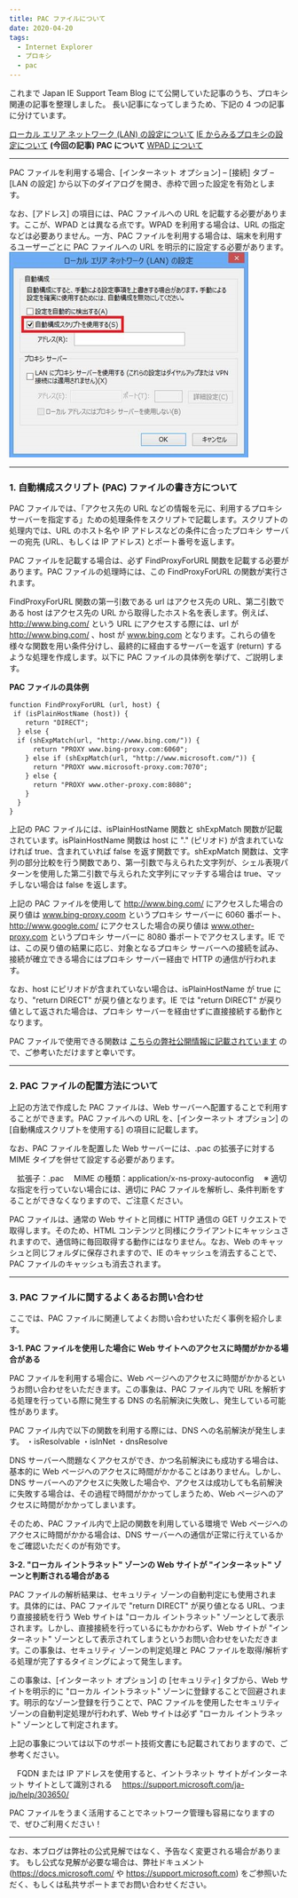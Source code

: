 ```yaml
---
title: PAC ファイルについて
date: 2020-04-20
tags: 
  - Internet Explorer
  - プロキシ
  - pac
---
```


これまで Japan IE Support Team Blog にて公開していた記事のうち、プロキシ関連の記事を整理しました。
長い記事になってしまうため、下記の 4 つの記事に分けています。

[ローカル エリア ネットワーク (LAN) の設定について](../LAN-Settings/)
[IE からみるプロキシの設定について](../ProxySettings/)
**(今回の記事) PAC について**
[WPAD について](../wpad/)

---

PAC ファイルを利用する場合、[インターネット オプション] – [接続] タブ – [LAN の設定] から以下のダイアログを開き、赤枠で囲った設定を有効とします。

なお、[アドレス] の項目には、PAC ファイルへの URL を記載する必要があります。ここが、WPAD とは異なる点です。WPAD を利用する場合は、URL の指定などは必要ありません。一方、PAC ファイルを利用する場合は、端末を利用するユーザーごとに PAC ファイルへの URL を明示的に設定する必要があります。
![LANSettings](/articles/internet-explorer-microsoft-edge/pac/LANSettings.jpg)

---

### 1. 自動構成スクリプト (PAC) ファイルの書き方について
PAC ファイルでは、「アクセス先の URL などの情報を元に、利用するプロキシ サーバーを指定する」ための処理条件をスクリプトで記載します。スクリプトの処理内では、URL のホスト名や IP アドレスなどの条件に合ったプロキシ サーバーの宛先 (URL、もしくは IP アドレス) とポート番号を返します。

PAC ファイルを記載する場合は、必ず FindProxyForURL 関数を記載する必要があります。PAC ファイルの処理時には、この FindProxyForURL の関数が実行されます。

FindProxyForURL 関数の第一引数である url はアクセス先の URL、第二引数である host はアクセス先の URL から取得したホスト名を表します。例えば、http://www.bing.com/ という URL にアクセスする際には、url が http://www.bing.com/ 、host が www.bing.com となります。これらの値を様々な関数を用い条件分けし、最終的に経由するサーバーを返す (return) するような処理を作成します。以下に PAC ファイルの具体例を挙げて、ご説明します。

**PAC ファイルの具体例**
```
function FindProxyForURL (url, host) {
 if (isPlainHostName (host)) {
    return "DIRECT";
  } else {
  if (shExpMatch(url, "http://www.bing.com/")) {
      return "PROXY www.bing-proxy.com:6060";
    } else if (shExpMatch(url, "http://www.microsoft.com/")) {
      return "PROXY www.microsoft-proxy.com:7070";
    } else {
      return "PROXY www.other-proxy.com:8080";
    }
  }
}
```

上記の PAC ファイルには、isPlainHostName 関数と shExpMatch 関数が記載されています。isPlainHostName 関数は host に "." (ピリオド) が含まれていなければ true、含まれていれば false を返す関数です。shExpMatch 関数は、文字列の部分比較を行う関数であり、第一引数で与えられた文字列が、シェル表現パターンを使用した第二引数で与えられた文字列にマッチする場合は true、マッチしない場合は false を返します。

上記の PAC ファイルを使用して http://www.bing.com/ にアクセスした場合の戻り値は www.bing-proxy.coom というプロキシ サーバーに 6060 番ポート、http://www.google.com/ にアクセスした場合の戻り値は www.other-proxy.com というプロキシ サーバーに 8080 番ポートでアクセスします。IE では、この戻り値の結果に応じ、対象となるプロキシ サーバーへの接続を試み、接続が確立できる場合にはプロキシ サーバー経由で HTTP の通信が行われます。  

なお、host にピリオドが含まれていない場合は、isPlainHostName が true になり、"return DIRECT" が戻り値となります。IE では "return DIRECT" が戻り値として返された場合は、プロキシ サーバーを経由せずに直接接続する動作となります。

PAC ファイルで使用できる関数は [こちらの弊社公開情報に記載されています](https://docs.microsoft.com/ja-jp/internet-explorer/ie11-ieak/proxy-auto-config-examples) ので、ご参考いただけますと幸いです。

---

### 2. PAC ファイルの配置方法について

上記の方法で作成した PAC ファイルは、Web サーバーへ配置することで利用することができます。PAC ファイルへの URL を、[インターネット オプション] の [自動構成スクリプトを使用する] の項目に記載します。

なお、PAC ファイルを配置した Web サーバーには、.pac の拡張子に対する MIME タイプを併せて設定する必要があります。

　拡張子：.pac
　MIME の種類：application/x-ns-proxy-autoconfig
　※ 適切な指定を行っていない場合には、適切に PAC ファイルを解析し、条件判断をすることができなくなりますので、ご注意ください。

PAC ファイルは、通常の Web サイトと同様に HTTP 通信の GET リクエストで取得します。そのため、HTML コンテンツと同様にクライアントにキャッシュされますので、通信時に毎回取得する動作にはなりません。なお、Web のキャッシュと同じフォルダに保存されますので、IE のキャッシュを消去することで、PAC ファイルのキャッシュも消去されます。

---

### 3. PAC ファイルに関するよくあるお問い合わせ

ここでは、PAC ファイルに関連してよくお問い合わせいただく事例を紹介します。

**3-1. PAC ファイルを使用した場合に Web サイトへのアクセスに時間がかかる場合がある**

PAC ファイルを利用する場合に、Web ページへのアクセスに時間がかかるというお問い合わせをいただきます。この事象は、PAC ファイル内で URL を解析する処理を行っている際に発生する DNS の名前解決に失敗し、発生している可能性があります。

PAC ファイル内で以下の関数を利用する際には、DNS への名前解決が発生します。
・isResolvable
・isInNet
・dnsResolve

DNS サーバーへ問題なくアクセスができ、かつ名前解決にも成功する場合は、基本的に Web ページへのアクセスに時間がかかることはありません。しかし、DNS サーバーへのアクセスに失敗した場合や、アクセスは成功しても名前解決に失敗する場合は、その過程で時間がかかってしまうため、Web ページへのアクセスに時間がかかってしまいます。

そのため、PAC ファイル内で上記の関数を利用している環境で Web ページへのアクセスに時間がかかる場合は、DNS サーバーへの通信が正常に行えているかをご確認いただくのが有効です。

**3-2. "ローカル イントラネット" ゾーンの Web サイトが "インターネット" ゾーンと判断される場合がある**

PAC ファイルの解析結果は、セキュリティ ゾーンの自動判定にも使用されます。具体的には、PAC ファイルで "return DIRECT" が戻り値となる URL、つまり直接接続を行う Web サイトは "ローカル イントラネット" ゾーンとして表示されます。しかし、直接接続を行っているにもかかわらず、Web サイトが "インターネット" ゾーンとして表示されてしまうというお問い合わせをいただきます。この事象は、セキュリティ ゾーンの判定処理と PAC ファイルを取得/解析する処理が完了するタイミングによって発生します。

この事象は、[インターネット オプション] の [セキュリティ] タブから、Web サイトを明示的に "ローカル イントラネット" ゾーンに登録することで回避されます。明示的なゾーン登録を行うことで、PAC ファイルを使用したセキュリティ ゾーンの自動判定処理が行われず、Web サイトは必ず "ローカル イントラネット" ゾーンとして判定されます。

上記の事象については以下のサポート技術文書にも記載されておりますので、ご参考ください。

　FQDN または IP アドレスを使用すると、イントラネット サイトがインターネット サイトとして識別される
　https://support.microsoft.com/ja-jp/help/303650/


PAC ファイルをうまく活用することでネットワーク管理も容易になりますので、ぜひご利用ください！

---
なお、本ブログは弊社の公式見解ではなく、予告なく変更される場合があります。
もし公式な見解が必要な場合は、弊社ドキュメント (https://docs.microsoft.com/ や https://support.microsoft.com) をご参照いただく、もしくは私共サポートまでお問い合わせください。